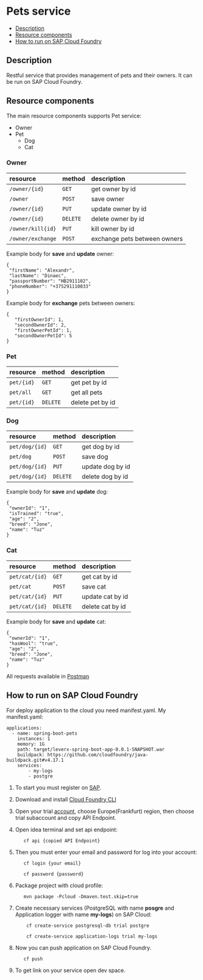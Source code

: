 # Pets service

* [Description](#description)
* [Resource components](#Resource-components)
* [How to run on SAP Cloud Foundry](#How-to-run-on-SAP-Cloud-Foundry)


## Description

Restful service that provides management of pets and their owners.
It can be run on SAP Cloud Foundry.

## Resource components

The main resource components supports Pet service:

- Owner
- Pet
  - Dog
  - Cat

### Owner

| resource | method | description |
|:-----------------|:------------------|:------------------|
| `/owner/{id}`      |   `GET`   | get owner by id |
| `/owner`           |   `POST`  | save owner |
| `/owner/{id}`      |   `PUT`   | update owner by id |
| `/owner/{id}`      |  `DELETE` | delete owner by id |
| `/owner/kill{id}`  |   `PUT`   | kill owner by id |
| `/owner/exchange`  |   `POST`  | exchange pets between owners |

Example body for **save** and **update** owner:
 ```
{
  "firstName": "Alexandr",
  "lastName": "Dinaec",
  "passportNumber": "HB2911102",
  "phoneNumber": "+375291110033"
}
 ```
Example body for **exchange** pets between owners:
 ```
{
    "firstOwnerId": 1,
    "secondOwnerId": 2,
    "firstOwnerPetId": 1,
    "secondOwnerPetId": 5
}
 ```

### Pet

| resource | method | description |
|:-----------------|:------------------|:------------------|
| `pet/{id}`      |   `GET`   | get pet by id |
| `pet/all`       |   `GET`   | get all pets |
| `pet/{id}`      |  `DELETE` | delete pet by id |

### Dog

| resource | method | description |
|:-----------------|:------------------|:------------------|
| `pet/dog/{id}`      |   `GET`   | get dog by id |
| `pet/dog`           |   `POST`  | save dog |
| `pet/dog/{id}`      |   `PUT`   | update dog by id |
| `pet/dog/{id}`      |  `DELETE` | delete dog by id |

Example body for **save** and **update** dog:
 ```
{
  "ownerId": "1",
  "isTrained": "true",
  "age": "2",
  "breed": "Jone",
  "name": "Tuz"
}
 ```

### Cat

| resource | method | description |
|:-----------------|:------------------|:------------------|
| `pet/cat/{id}`      |   `GET`   | get cat by id |
| `pet/cat`           |   `POST`  | save cat |
| `pet/cat/{id}`      |   `PUT`   | update cat by id |
| `pet/cat/{id}`      |  `DELETE` | delete cat by id |

Example body for **save** and **update** cat:
 ```
{
  "ownerId": "1",
  "hasWool": "true",
  "age": "2",
  "breed": "Jone",
  "name": "Tuz"
}
 ```

All requests available in [Postman](https://www.getpostman.com/collections/f9fbe3cc98ad34cdc009)      
        
## How to run on SAP Cloud Foundry

For deploy application to the cloud you need manifest.yaml. My manifest.yaml:

```
applications:
  - name: spring-boot-pets
    instances: 1
    memory: 1G
    path: target/leverx-spring-boot-app-0.0.1-SNAPSHOT.war
    buildpack: https://github.com/cloudfoundry/java-buildpack.git#v4.17.1
    services: 
        - my-logs
        - postgre
```

1. To start you must register on [SAP](https://www.sap.com/).

2. Download and install [Cloud Foundry CLI](https://github.com/cloudfoundry/cli)

3. Open your trial [account](https://cockpit.hanatrial.ondemand.com/trial/#/home/trial), choose Europe(Frankfurt) region,
   then choose trial subaccount and copy API Endpoint.
   
3. Open idea terminal and set api endpoint:

   ```
      cf api {copied API Endpoint}
   ```
   
4. Then you must enter your email and password for log into your account:

   ```
      cf login {your email}
   ```
   
   ```
      cf password {password}
   ```

6. Package project with cloud profile:

    ```
       mvn package -Pcloud -Dmaven.test.skip=true
    ```

6. Create necessary services (PostgreSQL with name **posgre** and Application logger with name 
   **my-logs**) on SAP Cloud:

    ```
        cf create-service postgresql-db trial postgre
    ```

    ```
        cf create-service application-logs trial my-logs 
    ```
   
6. Now you can push application on SAP Cloud Foundry.
   
   ```
      cf push
   ```
   
7. To get link on your service open dev space.
